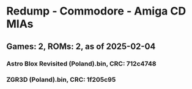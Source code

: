 # Redump - Commodore - Amiga CD MIAs
## Games: 2, ROMs: 2, as of 2025-02-04
### Astro Blox Revisited (Poland).bin, CRC: 712c4748
### ZGR3D (Poland).bin, CRC: 1f205c95
